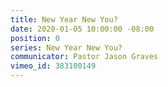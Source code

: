 ```yaml
---
title: New Year New You?
date: 2020-01-05 10:00:00 -08:00
position: 0
series: New Year New You?
communicator: Pastor Jason Graves
vimeo_id: 383100149
---
```


